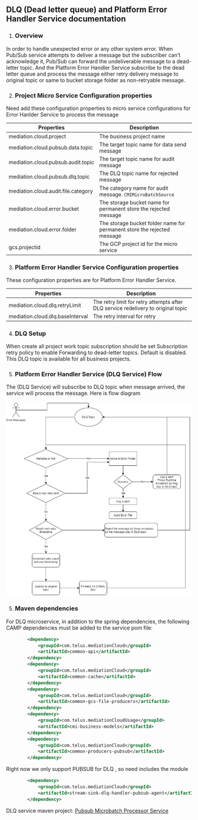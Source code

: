 ## DLQ (Dead letter queue) and Platform Error Handler Service documentation

1. ### Overview
In order to handle unexpected error or any other system error. When Pub/Sub service attempts to deliver a message but the subscriber can't acknowledge it, Pub/Sub can forward the undeliverable message to a dead-letter topic. And the Platform Error Handler Service subscribe to the dead letter queue and process the message either retry delivery message to original topic or same to bucket storage folder as non-retryable message.

2. ### Project Micro Service Configuration properties
Need add these configuration properties to micro service configurations for Error Hanlder Service to process the message

| Properties                          | Description                                                             |
|-------------------------------------|-------------------------------------------------------------------------|
| mediation.cloud.project             | The business project name                                               |
| mediation.cloud.pubsub.data.topic   | The target topic name for data send message                             |
| mediation.cloud.pubsub.audit.topic  | The target topic name for audit message                                 |
| mediation.cloud.pubsub.dlq.topic    | The DLQ topic name for rejected message                                 |
| mediation.cloud.audit.file.category | The category name for audit message. `CMIMicroBatchSource`              |
| mediation.cloud.error.bucket        | The storage bucket name for permanent store the rejected message        |
| mediation.cloud.error.folder        | The storage bucket folder name for permanent store the rejected message |
| gcs.projectid                       | The GCP project id for the micro service                                |

3. ### Platform Error Handler Service Configuration properties
These configuration properties are for Platform Error Handler Service.

| Properties                       | Description                                                                       |
|----------------------------------|-----------------------------------------------------------------------------------|
| mediation.cloud.dlq.retryLimit   | The retry limit for retry attempts after DLQ service redelivery to original topic |
| mediation.cloud.dlq.baseInterval | The retry interval for retry                                                      |

4. ### DLQ Setup 
When create all project work topic subscription should be set Subscription retry policy to enable Forwarding to dead-letter topics. Default is disabled.
This DLQ topic is available for all business projects.

5. ### Platform Error Handler Service (DLQ Service) Flow 
The (DLQ Service) will subscribe to DLQ topic when message arrived, the service will process the message. Here is flow diagram

![](./images/DLQService.png)

5. ### Maven dependencies
For DLQ microservice, in addition to the spring dependencies, the following CAMP dependencies must be added to the service pom file:

```xml
        <dependency>
            <groupId>com.telus.mediationCloud</groupId>
            <artifactId>common-api</artifactId>
        </dependency>
        <dependency>
            <groupId>com.telus.mediationCloud</groupId>
            <artifactId>common-cache</artifactId>
        </dependency>
        <dependency>
            <groupId>com.telus.mediationCloud</groupId>
            <artifactId>common-gcs-file-producers</artifactId>
        </dependency>
        <dependency>
            <groupId>com.telus.mediationCloudUsage</groupId>
            <artifactId>cmi-business-models</artifactId>
        </dependency>
        <dependency>
            <groupId>com.telus.mediationCloud</groupId>
            <artifactId>common-producers-pubsub</artifactId>
        </dependency>
```

Right now we only support PUBSUB for DLQ , so need includes the module

```xml
        <dependency>
            <groupId>com.telus.mediationCloud</groupId>
            <artifactId>stream-sink-dlq-handler-pubsub-agent</artifactId>
        </dependency>
```

DLQ service maven project: [Pubsub Microbatch Processor Service](https://github.com/telus/cio-mediation/tree/nonprod/mediation-cloud-dlq-services)


